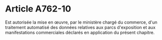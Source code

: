 # Article A762-10

Est autorisée la mise en œuvre, par le ministère chargé du commerce, d'un traitement automatisé des données relatives aux parcs d'exposition et aux manifestations commerciales déclarés en application du présent chapitre.
